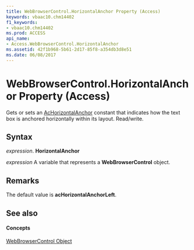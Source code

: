 ```yaml
---
title: WebBrowserControl.HorizontalAnchor Property (Access)
keywords: vbaac10.chm14402
f1_keywords:
- vbaac10.chm14402
ms.prod: ACCESS
api_name:
- Access.WebBrowserControl.HorizontalAnchor
ms.assetid: 42f1b968-5b61-2d17-85f8-a354db3d8e51
ms.date: 06/08/2017
---
```



# WebBrowserControl.HorizontalAnchor Property (Access)

Gets or sets an [AcHorizontalAnchor](achorizontalanchor-enumeration-access.md) constant that indicates how the text box is anchored horizontally within its layout. Read/write.


## Syntax

 _expression_. **HorizontalAnchor**

 _expression_ A variable that represents a **WebBrowserControl** object.


## Remarks

The default value is  **acHorizontalAnchorLeft**.


## See also


#### Concepts


[WebBrowserControl Object](webbrowsercontrol-object-access.md)

